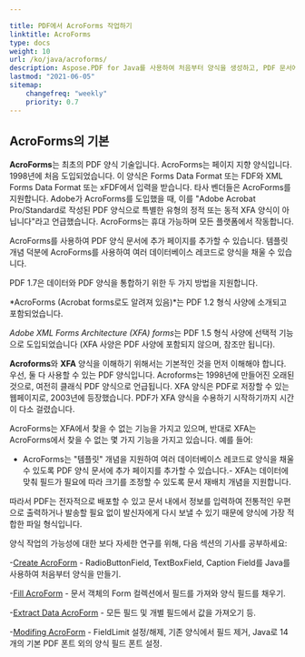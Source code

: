 ```yaml
---

title: PDF에서 AcroForms 작업하기
linktitle: AcroForms
type: docs
weight: 10
url: /ko/java/acroforms/
description: Aspose.PDF for Java를 사용하여 처음부터 양식을 생성하고, PDF 문서에서 양식 필드를 채우고, 양식에서 데이터를 추출하고, 기존 양식에서 필드를 추가하거나 제거할 수 있습니다.
lastmod: "2021-06-05"
sitemap:
    changefreq: "weekly"
    priority: 0.7
---
```


## AcroForms의 기본

**AcroForms**는 최초의 PDF 양식 기술입니다. AcroForms는 페이지 지향 양식입니다. 1998년에 처음 도입되었습니다. 이 양식은 Forms Data Format 또는 FDF와 XML Forms Data Format 또는 xFDF에서 입력을 받습니다. 타사 벤더들은 AcroForms를 지원합니다. Adobe가 AcroForms를 도입했을 때, 이를 "Adobe Acrobat Pro/Standard로 작성된 PDF 양식으로 특별한 유형의 정적 또는 동적 XFA 양식이 아닙니다"라고 언급했습니다. AcroForms는 휴대 가능하며 모든 플랫폼에서 작동합니다.

AcroForms를 사용하여 PDF 양식 문서에 추가 페이지를 추가할 수 있습니다.
 템플릿 개념 덕분에 AcroForms를 사용하여 여러 데이터베이스 레코드로 양식을 채울 수 있습니다.

PDF 1.7은 데이터와 PDF 양식을 통합하기 위한 두 가지 방법을 지원합니다.

*AcroForms (Acrobat forms로도 알려져 있음)*는 PDF 1.2 형식 사양에 소개되고 포함되었습니다.

*Adobe XML Forms Architecture (XFA) forms*는 PDF 1.5 형식 사양에 선택적 기능으로 도입되었습니다 (XFA 사양은 PDF 사양에 포함되지 않으며, 참조만 됩니다).

**Acroforms**와 **XFA** 양식을 이해하기 위해서는 기본적인 것을 먼저 이해해야 합니다. 우선, 둘 다 사용할 수 있는 PDF 양식입니다. Acroforms는 1998년에 만들어진 오래된 것으로, 여전히 클래식 PDF 양식으로 언급됩니다. XFA 양식은 PDF로 저장할 수 있는 웹페이지로, 2003년에 등장했습니다. PDF가 XFA 양식을 수용하기 시작하기까지 시간이 다소 걸렸습니다.

AcroForms는 XFA에서 찾을 수 없는 기능을 가지고 있으며, 반대로 XFA는 AcroForms에서 찾을 수 없는 몇 가지 기능을 가지고 있습니다. 예를 들어:

- AcroForms는 "템플릿" 개념을 지원하여 여러 데이터베이스 레코드로 양식을 채울 수 있도록 PDF 양식 문서에 추가 페이지를 추가할 수 있습니다.- XFA는 데이터에 맞춰 필드가 필요에 따라 크기를 조정할 수 있도록 문서 재배치 개념을 지원합니다.

따라서 PDF는 전자적으로 배포할 수 있고 문서 내에서 정보를 입력하여 전통적인 우편으로 출력하거나 발송할 필요 없이 발신자에게 다시 보낼 수 있기 때문에 양식에 가장 적합한 파일 형식입니다.

양식 작업의 가능성에 대한 보다 자세한 연구를 위해, 다음 섹션의 기사를 공부하세요:

-[Create AcroForm](/pdf/ko/java/create-form/) - RadioButtonField, TextBoxField, Caption Field를 Java를 사용하여 처음부터 양식을 만들기.

-[Fill AcroForm](/pdf/ko/java/fill-form/) - 문서 객체의 Form 컬렉션에서 필드를 가져와 양식 필드를 채우기.

-[Extract Data AcroForm](/pdf/ko/java/extract-form/) - 모든 필드 및 개별 필드에서 값을 가져오기 등.

-[Modifing AcroForm](/pdf/ko/java/modifing-form/) - FieldLimit 설정/해제, 기존 양식에서 필드 제거, Java로 14개의 기본 PDF 폰트 외의 양식 필드 폰트 설정.